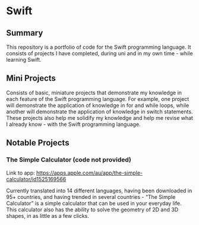 # Swift
## Summary
This repository is a portfolio of code for the Swift programming language. It consists of projects I have completed, during uni and in my own time - while learning Swift.

## Mini Projects
Consists of basic, miniature projects that demonstrate my knowledge in each feature of the Swift programming language. For example, one project will demonstrate the application of knowledge in for and while loops, while another will demonstrate the application of knowledge in switch statements. These projects also help me solidify my knowledge and help me revise what I already know - with the Swift programming language.

## Notable Projects
### The Simple Calculator (code not provided)
Link to app: https://apps.apple.com/au/app/the-simple-calculator/id1525169566

Currently translated into 14 different languages, having been downloaded in 95+ countries, and having trended in several countries - “The Simple Calculator” is a simple calculator that can be used in your everyday life. This calculator also has the ability to solve the geometry of 2D and 3D shapes, in as little as a few clicks.
